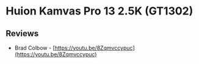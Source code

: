 # Huion Kamvas Pro 13 2.5K (GT1302)

## Reviews

* Brad Colbow - [https://youtu.be/8Zqmvccypuc](https://youtu.be/8Zqmvccypuc)
